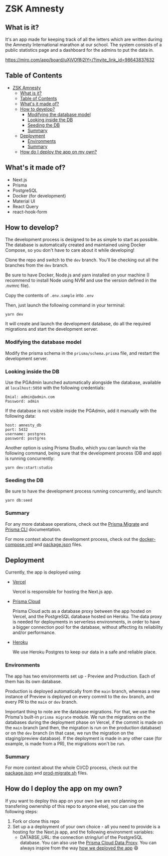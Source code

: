 # ZSK Amnesty

## What is it?

It's an app made for keeping track of all the letters which are written durimg the Amnesty International marathon at our school.
The system consists of a public statistics page and a dashboard for the admins to put the data in.

https://miro.com/app/board/uXjVOf8j2IY=/?invite_link_id=98643837632

## Table of Contents

- [ZSK Amnesty](#zsk-amnesty)
  - [What is it?](#what-is-it)
  - [Table of Contents](#table-of-contents)
  - [What's it made of?](#whats-it-made-of)
  - [How to develop?](#how-to-develop)
    - [Modifying the database model](#modifying-the-database-model)
    - [Looking inside the DB](#looking-inside-the-db)
    - [Seeding the DB](#seeding-the-db)
    - [Summary](#summary)
  - [Deployment](#deployment)
    - [Environments](#environments)
    - [Summary](#summary-1)
  - [How do I deploy the app on my own?](#how-do-i-deploy-the-app-on-my-own)

## What's it made of?

- Next.js
- Prisma
- PostgreSQL
- Docker (for development)
- Material UI
- React Query
- react-hook-form

## How to develop?

The development process is designed to be as simple to start as possible. The database is automatically created and maintained using Docker Compose, so you don't have to care about it while developing!

Clone the repo and switch to the `dev` branch. You'll be checking out all the branches from the `dev` branch.

Be sure to have Docker, Node.js and yarn installed on your machine (I recommend to install Node using NVM and use the version defined in the .nvmrc file).

Copy the contents of `.env.sample` into `.env`

Then, just launch the following command in your terminal:

```
yarn dev
```

It will create and launch the development database, do all the required migrations and start the development server.

### Modifying the database model

Modify the prisma schema in the `prisma/schema.prisma` file, and restart the development server.

### Looking inside the DB

Use the PGAdmin launched automatically alongside the database, available at `localhost:5050` with the following credentials:

```
Emial: admin@admin.com
Password: admin
```

If the database is not visible inside the PGAdmin, add it manually with the following data:

```
host: amnesty_db
port: 5432
username: postgres
password: postgres
```

Another option is using Prisma Studio, which you can launch via the following command, being sure that the development process (DB and app) is running concurrently:

```
yarn dev:start:studio
```

### Seeding the DB

Be sure to have the development process running concurrently, and launch:

```
yarn db:seed
```

### Summary

For any more database operations, check out the [Prisma Migrate](https://www.prisma.io/docs/concepts/components/prisma-migrate) and [Prisma CLI](https://www.prisma.io/docs/reference/api-reference/command-reference) documentation.

For more context about the development process, check out the [docker-compose.yml](./docker-compose.yml) and [package.json](./package.json) files.

## Deployment

Currently, the app is deployed using:

- [Vercel](https://vercel.com/)

  Vercel is responsible for hosting the Next.js app.

- [Prisma Cloud](https://cloud.prisma.io/)

  Prisma Cloud acts as a database proxy between the app hosted on Vercel, and the PostgreSQL database hosted on Heroku. The data proxy is needed for deployments in serverless environments, in order to have a bigger connection pool for the database, without affecting its reliability and/or performance.

- [Heroku](https://heroku.com/)

  We use Heroku Postgres to keep our data in a safe and reliable place.

### Environments

The app has two environments set up - Preview and Production. Each of them has its own database.

Production is deployed automatically from the `main` branch, whereas a new instance of Preview is deployed on every commit to the `dev` branch, and every PR to the `main` or `dev` branch.

Important thing to note are the database migrations. For that, we use the Prisma's built-in `prisma migrate` module. We run the migrations on the databases during the deployment phase on Vercel, if the commit is made on the `main` branch (and then, the migration is run on the production database) or on the `dev` branch (in that case, we run the migration on the staging/preview database). If the deployment is made in any other case (for example, is made from a PR), the migrations won't be run.

### Summary

For more context about the whole CI/CD process, check out the [package.json](./package.json) and [prod-migrate.sh](./prod-migrate.sh) files.

## How do I deploy the app on my own?

If you want to deploy this app on your own (we are not planning on transfering ownership of this repo to anyone else), you can use the following steps:

1. Fork or clone this repo
2. Set up a a deployment of your own choice - all you need to provide is a hosting for the Next.js app, and the following environment variables:
   - DATABSE_URL: the connection string/url of the PostgreSQL database. You can also use the [Prisma Cloud Data Proxy](https://www.prisma.io/docs/concepts/components/prisma-data-platform). You can always inspire from the way [how we deployed the app](#deployment) 😄
